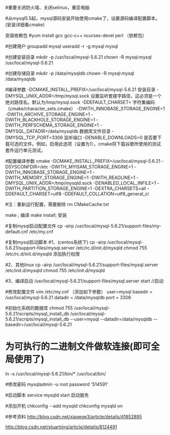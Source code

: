 #重要关闭防火墙、关闭selinux，重启电脑


#从mysql5.5起，mysql源码安装开始使用cmake了，设置源码编译配置脚本。(安装详细看cmake)


安装依赖包
#yum install gcc gcc-c++ ncurses-devel perl （依赖包）

#创建用户
groupadd mysql
useradd -r -g mysql mysql

#创建安装目录
mkdir -p /usr/local/mysql-5.6.21
chown -R mysql:mysql /usr/local/mysql-5.6.21

#创建存储目录
mkdir -p /data/mysqldb
chown -R mysql:mysql /data/mysqldb

#编译参数
-DCMAKE_INSTALL_PREFIX=/usr/local/mysql-5.6.21  安装目录
-DMYSQL_UNIX_ADDR=/tmp/mysql.sock 	设置监听套接字路径，这必须是一个绝对路径名。默认为/tmp/mysql.sock
-DDEFAULT_CHARSET=  字符集编码（cmake/character_sets.cmake）
-DWITH_INNOBASE_STORAGE_ENGINE=1
-DWITH_ARCHIVE_STORAGE_ENGINE=1
-DWITH_BLACKHOLE_STORAGE_ENGINE=1
-DWITH_PERFSCHEMA_STORAGE_ENGINE=1
-DMYSQL_DATADIR=/data/mysqldb	 数据库文件目录
-DMYSQL_TCP_PORT=3306			监听端口
-DENABLE_DOWNLOADS=0			是否要下载可选的文件。例如，启用此选项（设置为1），cmake将下载谷歌所使用的测试套件运行单元测试。


#配置编译参数
cmake -DCMAKE_INSTALL_PREFIX=/usr/local/mysql-5.6.21 -DSYSCONFDIR=/etc -DWITH_MYISAM_STORAGE_ENGINE=1 -DWITH_INNOBASE_STORAGE_ENGINE=1 -DWITH_MEMORY_STORAGE_ENGINE=1 -DWITH_READLINE=1 -DMYSQL_UNIX_ADDR=/tmp/mysqld.sock -DENABLED_LOCAL_INFILE=1 -DWITH_PARTITION_STORAGE_ENGINE=1 -DEXTRA_CHARSETS=all -DDEFAULT_CHARSET=utf8 -DDEFAULT_COLLATION=utf8_general_ci


#注：重新运行配置，需要删除
rm CMakeCache.txt

make ; 	编译
make install; 	安装


#复制mysql启动配置文件
cp -airp /usr/local/mysql-5.6.21/support-files/my-default.cnf /etc/my.cnf

#复制mysql启动脚本
#1、(centos系统下)
cp -airp /usr/local/mysql-5.6.21/support-files/mysql.server /etc/rc.d/init.d/mysqld
chmod 755 /etc/rc.d/init.d/mysqld  添加执行权限

#2、其他linux
cp -airp /usr/local/mysql-5.6.21/support-files/mysql.server /etc/init.d/mysqld
chmod 755 /etc/init.d/mysqld


#3、编译启动
/usr/local/mysql-5.6.21/support-files/mysql.server start //启动


#修改配置文件
vim /etc/my.cnf （添加如下参数）
user=mysql
basedir = /usr/local/mysql-5.6.21
datadir = /data/mysqldb
port = 3306


#初始化系统的数据库
chmod 755 /usr/local/mysql-5.6.21/scripts/mysql_install_db
/usr/local/mysql-5.6.21/scripts/mysql_install_db --user=mysql --datadir=/data/mysqldb  --basedir=/usr/local/mysql-5.6.21



# 为可执行的二进制文件做软连接(即可全局使用了)
ln -s /usr/local/mysql-5.6.21/bin/* /usr/local/bin/

#修改密码
mysqladmin -u root password '514591'


#启动脚本
service mysqld start 启动服务

#添加开机
chkconfig --add mysqld
chkconfig mysqld on


#参考资料
http://blog.csdn.net/xiagege3/article/details/41852895

http://blog.csdn.net/stuartjing/article/details/8124491
